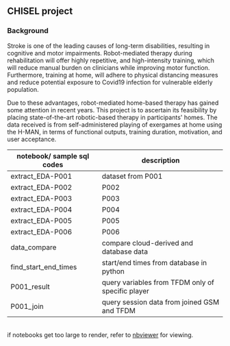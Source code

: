 ## CHISEL project

### Background
Stroke is one of the leading causes of long-term disabilities, resulting in cognitive and motor impairments. Robot-mediated therapy during rehabilitation will offer highly repetitive, and high-intensity training, which will reduce manual burden on clinicians while improving motor function. Furthermore, training at home, will adhere to physical distancing measures and reduce potential exposure to Covid19 infection for vulnerable elderly population.

Due to these advantages, robot-mediated home-based therapy has gained some attention in recent years. This project is to ascertain its feasibility by placing state-of-the-art robotic-based therapy in participants' homes. The data received is from self-administered playing of exergames at home using the H-MAN, in terms of functional outputs, training duration, motivation, and user acceptance.


| notebook/ sample sql codes             | description |
|-------------------------|--------------|
| extract_EDA-P001        | dataset from P001   |
| extract_EDA-P002        | P002   |
| extract_EDA-P003        | P003   |
| extract_EDA-P004        | P004   |
| extract_EDA-P005        | P005   |
| extract_EDA-P006        | P006   |
| data_compare            | compare cloud-derived and database data|
| find_start_end_times    | start/end times from database in python  |
| P001_result             | query variables from TFDM only of specific player |
| P001_join               | query session data from joined GSM and TFDM |


<br> if notebooks get too large to render, refer to [nbviewer](https://nbviewer.org/)  for viewing.


